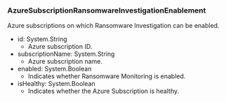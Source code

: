 ### AzureSubscriptionRansomwareInvestigationEnablement
Azure subscriptions on which Ransomware Investigation can be enabled.

- id: System.String
  - Azure subscription ID.
- subscriptionName: System.String
  - Azure subscription name.
- enabled: System.Boolean
  - Indicates whether Ransomware Monitoring is enabled.
- isHealthy: System.Boolean
  - Indicates whether the Azure Subscription is healthy.
